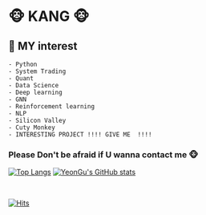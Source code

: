 
<!--
**YeonGuKang/YeonGuKang** is a ✨ _special_ ✨ repository because its `README.md` (this file) appears on your GitHub profile.

Here are some ideas to get you started:

- 🔭 I’m currently working on ...
- 🌱 I’m currently learning ...
- 👯 I’m looking to collaborate on ...
- 🤔 I’m looking for help with ...
- 💬 Ask me about ...
- 📫 How to reach me: ...
- 😄 Pronouns: ...
- ⚡ Fun fact: ...
-->

<!--
**YeonGuKang/YeonGuKang** is a ✨ _special_ ✨ repository because its `README.md` (this file) appears on your GitHub profile.

Here are some ideas to get you started:

- 🔭 I’m currently working on ...
- 🌱 I’m currently learning ...
- 👯 I’m looking to collaborate on ...
- 🤔 I’m looking for help with ...
- 💬 Ask me about ...
- 📫 How to reach me: ...
- 😄 Pronouns: ...
- ⚡ Fun fact: ...
-->
# :monkey_face: KANG :monkey_face: 
 
  ## :monkey: MY interest
    - Python
    - System Trading
    - Quant
    - Data Science
    - Deep learning
    - GNN
    - Reinforcement learning
    - NLP
    - Silicon Valley
    - Cuty Monkey
    - INTERESTING PROJECT !!!! GIVE ME  !!!!
### Please Don't be afraid if U wanna contact me :monkey_face:

[![Top Langs](https://github-readme-stats.vercel.app/api/top-langs/?username=YeonGuKang)](https://github.com/anuraghazra/github-readme-stats)
[![YeonGu's GitHub stats](https://github-readme-stats.vercel.app/api?username=YeonGuKang&show_icons=true&theme=cobalt)](https://github.com/anuraghazra/github-readme-stats)

<br>

[![Hits](https://hits.seeyoufarm.com/api/count/incr/badge.svg?url=https%3A%2F%2Fgithub.com%2FYeonGuKang&count_bg=%239A6B03&title_bg=%23555555&icon=&icon_color=%23E7E7E7&title=hits&edge_flat=false)](https://hits.seeyoufarm.com)
